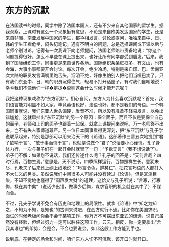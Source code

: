 # 东方的沉默

在法国读书的时候，同学中除了法国本国人，还有不少来自其他国家的留学生。据我观察，上课时有这么一个现象挺有意思，不论是来自欧美发达国家的学生，还是来自非洲、南亚发展中国家的学生，都争相发言、讨论或提问，唯独来自中、日、韩的学生正襟危坐，闷头记笔记。遇有不明白的问题，总是选择课间或下课以后与老师个别讨论。记得有一次我课下向老师提问，法国老师略带责备地说：“你这个问题提得很好，怎么不早些在课上提出来，也好让所有同学都受到启发。”后来，我到了国际组织工作，同事更是来自世界各地。国际组织条条框框多，有文山，也有会海，大事小事都要开会讨论。每次开会，绝少冷场，特别是来自印、巴、孟南亚次大陆的职员发言满嘴里跑舌头，滔滔不绝，好像生怕别人把他们当哑巴卖了。只有我们东亚中、日、韩的职员沉得住气，轻易不打开话匣子。有时我们自嘲地说：幸亏我们不像他们一样�筻拢�否则这会什么时候才能开完呢？ 

我把这种现象戏称为“东方沉默”。扪心自问，东方人为什么喜欢沉默呢？首先，我们语言能力明显不如人家，毕竟英语也好，法语也好，都不是我们的母语。一个韩国同事就说，我们东亚人舌头偏硬，发音不准，所以没有准备不轻易发言，以免出错尴尬。这就牵扯出“东亚沉默”的另一个原因：保全面子，而且不仅是要保全自己的面子，老师和上司的面子也跟着一起保。就拿上课提问来说吧，万一老师答不出来，岂不有失人家师道尊严。另一位日本同事看得更深刻，把“东亚沉默”与孔子学说联系起来，特别是那部可以用来治天下的《论语》。这部著作三番五次地提到“君子欲呐于言”、“敏于事而慎于言”，也就是说做个“君子”说话要小心谨慎。孔子身体力行，一次与弟子们在一起开会时就冒了一句：“予欲无言”（我不想说话了）。弟子们不解：如果您不说话，我们还传述什么呢？孔子的回答是：“天何言哉？四时行焉，百物生焉。”意思是，天不说话，四季照样运行，百物照样生长。意犹未尽，孔老夫子后来还上纲上线地说：“巧言令色，鲜矣仁”，把花言巧语的人都打入不大仁义的另类。虽然说我们中间很多人可能并没有读过《论语》，但是耳濡目染，不知不觉地也懂得了“闷声发大财”的道理，这恰又与孔子所说：“言寡，行寡悔，禄在其中矣”（说话少出错，做事少后悔，谋求官职的机会就在其中了）不谋而合。 

不过，孔夫子学说不免会有历史和地理上的局限性。就拿《论语》中“知之为知之，不知为不知，是知也”的古训来说吧，在西方就行不通。比如你在美国求职，面试的时候老板问你会不会干某项工作，你万万不可摆出东亚式的谦逊，说自己虽然没有经验，但经过努力一定可以胜任这项工作，云云。相反，你一定要拿出“舍我其谁也”的架势，会是会，不会也要说会，如此这般工作方能到手也。 

说到底，在特定的场合和时间，咱们东方人切不可沉默，该开口时就开口。
 